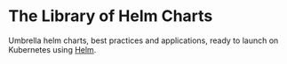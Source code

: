 # The Library of Helm Charts

Umbrella helm charts, best practices and applications, ready to launch on Kubernetes using [Helm](https://github.com/helm/helm).
